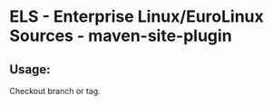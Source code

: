 # ELS - Enterprise Linux/EuroLinux Sources - maven-site-plugin
 
## Usage:
  Checkout branch or tag.

